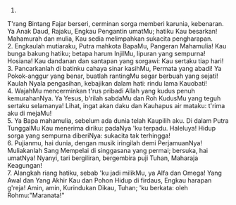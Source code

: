 1.
T'rang Bintang Fajar berseri, cerminan sorga memberi karunia, kebenaran.
Ya Anak Daud, Rajaku, Engkau Pengantin umatMu; hatiku Kau besarkan!
Mahamurah dan mulia, Kau sedia melimpahkan sukacita pengharapan.
<br>
2.
Engkaulah mutiaraku, Putra mahkota BapaMu, Pangeran Mahamulia!
Kau bunga bakung hatiku; betapa harum InjilMu, lipuran yang sempurna!
Hosiana! Kau dandanan dan santapan yang sorgawi: Kau sertaku tiap hari!
<br>
3.
Pancarkanlah di batinku cahaya sinar kasihMu, Permata yang abadi!
Ya Pokok-anggur yang benar, buatlah rantingMu segar berbuah yang sejati!
Kaulah Nyala pengasihan, kebajikan dalam hati: rindu lama Kauobati!
<br>
4.
WajahMu mencerminkan t'rus pribadi Allah yang kudus penuh kemurahanNya.
Ya Yesus, b'rilah sabdaMu dan Roh KudusMu yang teguh sertaku selamanya!
Lihat, ingat akan daku dan Kauhapus air mataku: t'rima aku di mejaMu!
<br>
5.
Ya Bapa mahamulia, sebelum ada dunia telah Kaupilih aku.
Di dalam Putra TunggalMu Kau menerima diriku: padaNya 'ku terpadu.
Haleluya! Hidup sorga yang sempurna diberiNya: sukacita tak terhingga!
<br>
6.
Pujianmu, hai dunia, dengan musik iringilah demi PerjamuanNya!
Muliakanlah Sang Mempelai di singgasana yang permai; bersuka, hai umatNya!
Nyanyi, tari bergiliran, bergembira puji Tuhan, Maharaja Keagungan!
<br>
7.
Alangkah riang hatiku, sebab 'ku jadi milikMu, ya Alfa dan Omega!
Yang Awal dan Yang Akhir Kau dan Pohon Hidup di firdaus, Engkau harapan g'reja!
Amin, amin, Kurindukan Dikau, Tuhan; 'ku berkata: oleh Rohmu:"Maranata!"